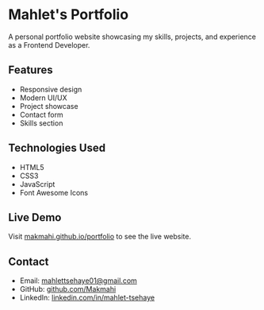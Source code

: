 # Mahlet's Portfolio

A personal portfolio website showcasing my skills, projects, and experience as a Frontend Developer.

## Features
- Responsive design
- Modern UI/UX
- Project showcase
- Contact form
- Skills section

## Technologies Used
- HTML5
- CSS3
- JavaScript
- Font Awesome Icons

## Live Demo
Visit [makmahi.github.io/portfolio](https://makmahi.github.io/portfolio) to see the live website.

## Contact
- Email: mahlettsehaye01@gmail.com
- GitHub: [github.com/Makmahi](https://github.com/Makmahi)
- LinkedIn: [linkedin.com/in/mahlet-tsehaye](https://linkedin.com/in/mahlet-tsehaye) 